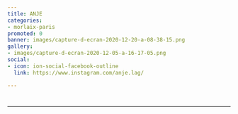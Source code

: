 ```yaml
---
title: ANJE
categories:
- morlaix-paris
promoted: 0
banner: images/capture-d-ecran-2020-12-20-a-08-38-15.png
gallery:
- images/capture-d-ecran-2020-12-05-a-16-17-05.png
social:
- icon: ion-social-facebook-outline
  link: https://www.instagram.com/anje.lag/

---
```

# 

***